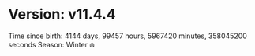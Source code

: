 # Version: v11.4.4
Time since birth: 4144 days, 99457 hours, 5967420 minutes, 358045200 seconds
Season: Winter ❄️
